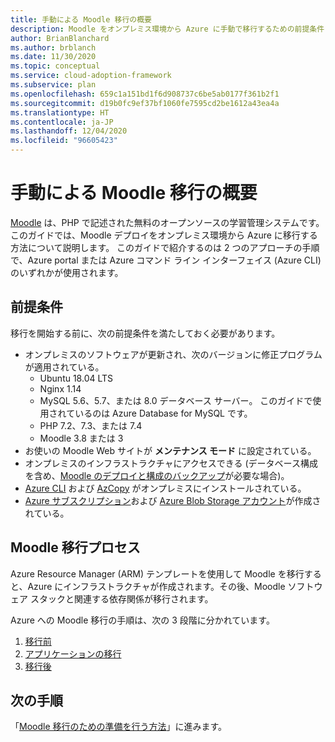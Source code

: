 ```yaml
---
title: 手動による Moodle 移行の概要
description: Moodle をオンプレミス環境から Azure に手動で移行するための前提条件と全体的な手順を確認します。
author: BrianBlanchard
ms.author: brblanch
ms.date: 11/30/2020
ms.topic: conceptual
ms.service: cloud-adoption-framework
ms.subservice: plan
ms.openlocfilehash: 659c1a151bd1f6d908737c6be5ab0177f361b2f1
ms.sourcegitcommit: d19b0fc9ef37bf1060fe7595cd2be1612a43ea4a
ms.translationtype: HT
ms.contentlocale: ja-JP
ms.lasthandoff: 12/04/2020
ms.locfileid: "96605423"
---
```

# <a name="overview-of-moodle-manual-migration"></a>手動による Moodle 移行の概要

[Moodle](https://moodle.org/) は、PHP で記述された無料のオープンソースの学習管理システムです。 このガイドでは、Moodle デプロイをオンプレミス環境から Azure に移行する方法について説明します。 このガイドで紹介するのは 2 つのアプローチの手順で、Azure portal または Azure コマンド ライン インターフェイス (Azure CLI) のいずれかが使用されます。

## <a name="prerequisites"></a>前提条件

移行を開始する前に、次の前提条件を満たしておく必要があります。

- オンプレミスのソフトウェアが更新され、次のバージョンに修正プログラムが適用されている。
  - Ubuntu 18.04 LTS
  - Nginx 1.14
  - MySQL 5.6、5.7、または 8.0 データベース サーバー。 このガイドで使用されているのは Azure Database for MySQL です。
  - PHP 7.2、7.3、または 7.4
  - Moodle 3.8 または 3
- お使いの Moodle Web サイトが **メンテナンス モード** に設定されている。
- オンプレミスのインフラストラクチャにアクセスできる (データベース構成を含め、[Moodle のデプロイと構成のバックアップ](migration-pre.md#back-up-on-premises-data)が必要な場合)。
- [Azure CLI](migration-pre.md#install-the-azure-cli) および [AzCopy](migration-pre.md#download-and-install-azcopy) がオンプレミスにインストールされている。
- [Azure サブスクリプション](migration-pre.md#create-a-subscription)および [Azure Blob Storage アカウント](migration-pre.md#create-a-storage-account)が作成されている。

## <a name="moodle-migration-process"></a>Moodle 移行プロセス

Azure Resource Manager (ARM) テンプレートを使用して Moodle を移行すると、Azure にインフラストラクチャが作成されます。その後、Moodle ソフトウェア スタックと関連する依存関係が移行されます。

Azure への Moodle 移行の手順は、次の 3 段階に分かれています。

1. [移行前](migration-pre.md)
1. [アプリケーションの移行](migration-start.md)
1. [移行後](migration-post.md)

## <a name="next-steps"></a>次の手順

「[Moodle 移行のための準備を行う方法](./migration-pre.md)」に進みます。
